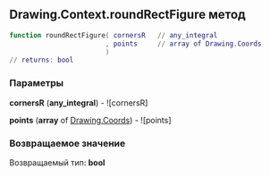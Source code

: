 ## Drawing.Context.roundRectFigure метод


```lua
function roundRectFigure( cornersR   // any_integral
                        , points     // array of Drawing.Coords
                        )
// returns: bool
```


### Параметры

**cornersR** (**any_integral**) - ![cornersR]

**points** (**array** of [Drawing.Coords](../../Drawing/Coords.md)) - ![points]

### Возвращаемое значение

Возвращаемый тип: **bool**

